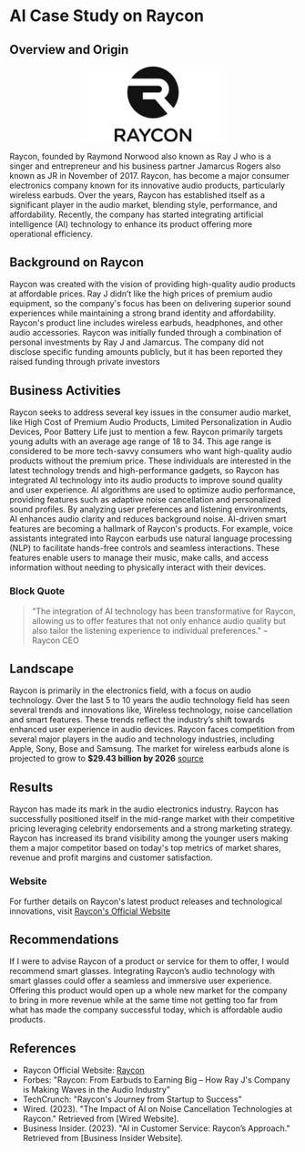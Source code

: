 # AI Case Study on Raycon


## Overview and Origin 
<div>
  <div align="center">
    <img width="50%" src="logo-raycon-black-250x-1.png" alt="Sample image compressed 50%" title="Sample image compressed 50%">
</div>

Raycon, founded by Raymond Norwood also known as Ray J who is a singer and entrepreneur and his business partner Jamarcus Rogers also known as JR in November of 2017. Raycon, has become a major consumer electronics company known for its innovative audio products, particularly wireless earbuds. Over the years, Raycon has established itself as a significant player in the audio market, blending style, performance, and affordability. Recently, the company has started integrating artificial intelligence (AI) technology to enhance its product offering more operational efficiency.


## Background on Raycon


Raycon was created with the vision of providing high-quality audio products at affordable prices. Ray J didn’t like the high prices of premium audio equipment, so the company's focus has been on delivering superior sound experiences while maintaining a strong brand identity and affordability. Raycon's product line includes wireless earbuds, headphones, and other audio accessories. Raycon was initially funded through a combination of personal investments by Ray J and Jamarcus. The company did not disclose specific funding amounts publicly, but it has been reported they raised funding through private investors


## Business Activities


Raycon seeks to address several key issues in the consumer audio market, like High Cost of Premium Audio Products, Limited Personalization in Audio Devices, Poor Battery Life just to mention a few. Raycon primarily targets young adults with an average age range of 18 to 34. This age range is considered to be more tech-savvy consumers who want high-quality audio products without the premium price. These individuals are interested in the latest technology trends and high-performance gadgets, so Raycon has integrated AI technology into its audio products to improve sound quality and user experience. AI algorithms are used to optimize audio performance, providing features such as adaptive noise cancellation and personalized sound profiles. By analyzing user preferences and listening environments, AI enhances audio clarity and reduces background noise. AI-driven smart features are becoming a hallmark of Raycon's products. For example, voice assistants integrated into Raycon earbuds use natural language processing (NLP) to facilitate hands-free controls and seamless interactions. These features enable users to manage their music, make calls, and access information without needing to physically interact with their devices.


### Block Quote


> "The integration of AI technology has been transformative for Raycon, allowing us to offer features that not only enhance audio quality but also tailor the listening experience to individual preferences." – Raycon CEO


## Landscape


Raycon is primarily in the electronics field, with a focus on audio technology. Over the last 5 to 10 years the audio technology field has seen several trends and innovations like, Wireless technology, noise cancellation and smart features. These trends reflect the industry’s shift towards enhanced user experience in audio devices. Raycon faces competition from several major players in the audio and technology industries, including Apple, Sony, Bose and Samsung. The market for wireless earbuds alone is projected to grow to **$29.43 billion by 2026** [source](https://www.grandviewresearch.com/industry-analysis/wireless-earbuds-market)


## Results


Raycon has made its mark in the audio electronics industry. Raycon has successfully positioned itself in the mid-range market with their competitive pricing leveraging celebrity endorsements and a strong marketing strategy. Raycon has increased its brand visibility among the younger users making them a major competitor based on today's top metrics of market shares, revenue and profit margins and customer satisfaction. 


### Website


For further details on Raycon's latest product releases and technological innovations, visit [Raycon's Official Website](https://www.rayconglobal.com)  


## Recommendations


If I were to advise Raycon of a product or service for them to offer, I would recommend smart glasses. Integrating Raycon’s audio technology with smart glasses could offer a seamless and immersive user experience. Offering this product would open up a whole new market for the company to bring in more revenue while at the same time not getting too far from what has made the company successful today, which is affordable audio products.    


## References


- Raycon Official Website: [Raycon](https://www.rayconglobal.com)
- Forbes: "Raycon: From Earbuds to Earning Big – How Ray J's Company is Making Waves in the Audio Industry"
- TechCrunch: "Raycon's Journey from Startup to Success"
- Wired. (2023). "The Impact of AI on Noise Cancellation Technologies at Raycon." Retrieved  from [Wired Website]. 
- Business Insider. (2023). "AI in Customer Service: Raycon’s Approach." Retrieved from  [Business Insider Website].



